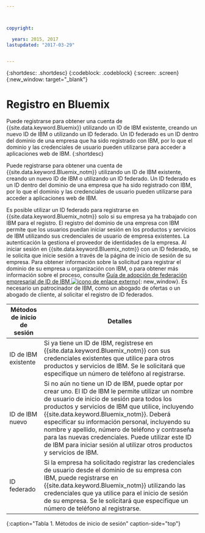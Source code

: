 ```yaml
---



copyright:

  years: 2015, 2017
lastupdated: "2017-03-29"


---
```


{:shortdesc: .shortdesc}
{:codeblock: .codeblock}
{:screen: .screen}
{:new_window: target="_blank"}

# Registro en Bluemix 

Puede registrarse para obtener una cuenta de {{site.data.keyword.Bluemix}} utilizando un ID de IBM existente, creando un nuevo ID de IBM o utilizando un ID federado. Un ID federado es un ID dentro del dominio de una empresa que ha sido registrado con IBM, por lo que el dominio y las credenciales de usuario pueden utilizarse para acceder a aplicaciones web de IBM.
{:shortdesc}

Puede registrarse para obtener una cuenta de {{site.data.keyword.Bluemix_notm}} utilizando un ID de IBM existente, creando un nuevo ID de IBM o utilizando un ID federado. Un ID federado es un ID dentro del dominio de una empresa que ha sido registrado con IBM, por lo que el dominio y las credenciales de usuario pueden utilizarse para acceder a aplicaciones web de IBM.  

Es posible utilizar un ID federado para registrarse en {{site.data.keyword.Bluemix_notm}} solo si su empresa ya ha trabajado con IBM para el registro.  El registro del dominio de una empresa con IBM permite que los usuarios puedan iniciar sesión en los productos y servicios de IBM utilizando sus credenciales de usuario de empresa existentes. La autenticación la gestiona el proveedor de identidades de la empresa. Al iniciar sesión en
{{site.data.keyword.Bluemix_notm}} con un ID federado, se le solicita que inicie sesión a través de la página de inicio de sesión de su empresa. Para obtener información sobre la solicitud para registrar el dominio de su empresa u organización con IBM, o para obtener más información sobre el proceso, consulte [Guía de adopción de federación empresarial de ID de IBM ![icono de enlace externo](../icons/launch-glyph.svg)](https://ibm.box.com/v/IBMid-Federation-Guide){: new_window}. Es necesario un patrocinador de IBM, como un abogado de ofertas o un abogado de cliente, al solicitar el registro de ID federados.

| Métodos de inicio de sesión | Detalles |    
|-----------------|---------|
|ID de IBM existente | Si ya tiene un ID de IBM, regístrese en {{site.data.keyword.Bluemix_notm}} con sus credenciales existentes que utilice para otros productos y servicios de IBM. Se le solicitará que especifique un número de teléfono al registrarse. |
|ID de IBM nuevo | Si no aún no tiene un ID de IBM, puede optar por crear uno. El ID de IBM le permite utilizar un nombre de usuario de inicio de sesión para todos los productos y servicios de IBM que utilice, incluyendo {{site.data.keyword.Bluemix_notm}}. Deberá especificar su información personal, incluyendo su nombre y apellido, número de teléfono y contraseña para las nuevas credenciales. Puede utilizar este ID de IBM para iniciar sesión al utilizar otros productos y servicios de IBM.  |
|ID federado | Si la empresa ha solicitado registrar las credenciales de usuario desde el dominio de su empresa con IBM, puede registrarse en {{site.data.keyword.Bluemix_notm}} utilizando las credenciales que ya utilice para el inicio de sesión de su empresa. Se le solicitará que especifique un número de teléfono al registrarse. |
{:caption="Tabla 1. Métodos de inicio de sesión" caption-side="top"}
